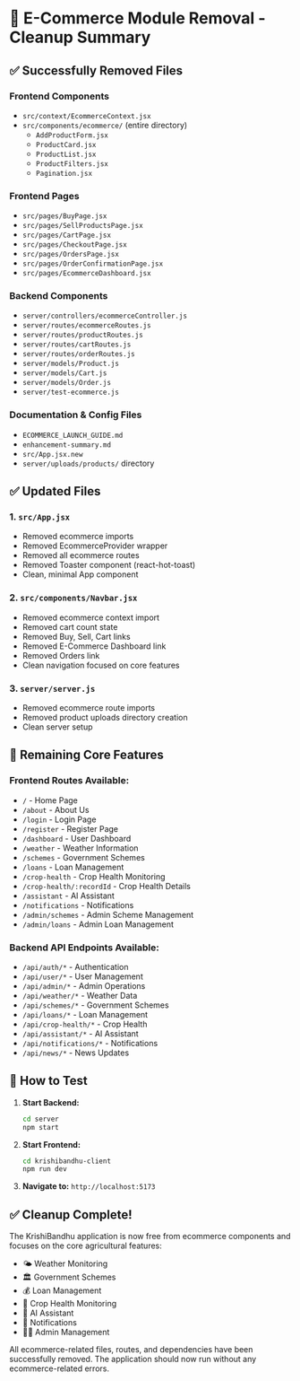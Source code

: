 # 🧹 E-Commerce Module Removal - Cleanup Summary

## ✅ Successfully Removed Files

### Frontend Components
- `src/context/EcommerceContext.jsx`
- `src/components/ecommerce/` (entire directory)
  - `AddProductForm.jsx`
  - `ProductCard.jsx`
  - `ProductList.jsx`
  - `ProductFilters.jsx`
  - `Pagination.jsx`

### Frontend Pages
- `src/pages/BuyPage.jsx`
- `src/pages/SellProductsPage.jsx`
- `src/pages/CartPage.jsx`
- `src/pages/CheckoutPage.jsx`
- `src/pages/OrdersPage.jsx`
- `src/pages/OrderConfirmationPage.jsx`
- `src/pages/EcommerceDashboard.jsx`

### Backend Components
- `server/controllers/ecommerceController.js`
- `server/routes/ecommerceRoutes.js`
- `server/routes/productRoutes.js`
- `server/routes/cartRoutes.js`
- `server/routes/orderRoutes.js`
- `server/models/Product.js`
- `server/models/Cart.js`
- `server/models/Order.js`
- `server/test-ecommerce.js`

### Documentation & Config Files
- `ECOMMERCE_LAUNCH_GUIDE.md`
- `enhancement-summary.md`
- `src/App.jsx.new`
- `server/uploads/products/` directory

## ✅ Updated Files

### 1. `src/App.jsx`
- Removed ecommerce imports
- Removed EcommerceProvider wrapper
- Removed all ecommerce routes
- Removed Toaster component (react-hot-toast)
- Clean, minimal App component

### 2. `src/components/Navbar.jsx`
- Removed ecommerce context import
- Removed cart count state
- Removed Buy, Sell, Cart links
- Removed E-Commerce Dashboard link
- Removed Orders link
- Clean navigation focused on core features

### 3. `server/server.js`
- Removed ecommerce route imports
- Removed product uploads directory creation
- Clean server setup

## 🎯 Remaining Core Features

### Frontend Routes Available:
- `/` - Home Page
- `/about` - About Us
- `/login` - Login Page  
- `/register` - Register Page
- `/dashboard` - User Dashboard
- `/weather` - Weather Information
- `/schemes` - Government Schemes
- `/loans` - Loan Management
- `/crop-health` - Crop Health Monitoring
- `/crop-health/:recordId` - Crop Health Details
- `/assistant` - AI Assistant
- `/notifications` - Notifications
- `/admin/schemes` - Admin Scheme Management
- `/admin/loans` - Admin Loan Management

### Backend API Endpoints Available:
- `/api/auth/*` - Authentication
- `/api/user/*` - User Management  
- `/api/admin/*` - Admin Operations
- `/api/weather/*` - Weather Data
- `/api/schemes/*` - Government Schemes
- `/api/loans/*` - Loan Management
- `/api/crop-health/*` - Crop Health
- `/api/assistant/*` - AI Assistant
- `/api/notifications/*` - Notifications
- `/api/news/*` - News Updates

## 🚀 How to Test

1. **Start Backend:**
   ```bash
   cd server
   npm start
   ```

2. **Start Frontend:**
   ```bash
   cd krishibandhu-client
   npm run dev
   ```

3. **Navigate to:** `http://localhost:5173`

## ✅ Cleanup Complete!

The KrishiBandhu application is now free from ecommerce components and focuses on the core agricultural features:
- 🌤️ Weather Monitoring
- 🏛️ Government Schemes
- 💰 Loan Management  
- 🌾 Crop Health Monitoring
- 🤖 AI Assistant
- 🔔 Notifications
- 👨‍💼 Admin Management

All ecommerce-related files, routes, and dependencies have been successfully removed. The application should now run without any ecommerce-related errors.
